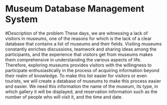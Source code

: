 # Museum Database Management System  
#Description of the problem
These days, we are witnessing a lack of visitors in museums, one of the reasons for which is the lack of a clear database that contains a list of museums and their fields. Visiting museums constantly enriches discussions, teamwork and sharing ideas among the participants, and the experience that visitors get from museums makes them comprehensive in understanding the various aspects of life. Therefore, exploring museums provides visitors with the willingness to participate enthusiastically in the process of acquiring information beyond  their realm of knowledge. To make this list easier for visitors or even tourists, we will create a database of museums to make this process easier and easier. We need this information the name of the museum, its type, in which gallery it will be displayed, and reservation information such as the number of people who will visit it, and the time and date.

